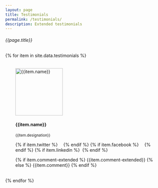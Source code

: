 ```yaml
---
layout: page
title: Testimonials
permalink: /testimonials/
description: Extended testimonials
---
```

<div id="team" class="testimonials">
  <div class="testimonial-container">
    <div class="row">
      <div class="col-md-12">
        <h6 class="double-u">{{page.title}}</h6>
      </div>
    </div>
    <div class="row">
      {% for item in site.data.testimonials %}
      <div class="col-12 review border rounded mb-4">
        <div class="row">
          <div class="col-12 col-md-4 text-center">
            <img width="150" height="150" class="team-image rounded-circle" src="{{item.image | relative_url}}"
            alt="{{item.name}}">
            <h4 class="name font-weight-bold mb-2">{{item.name}}</h4>
            <p class="position"><small>{{item.designation}}</small></p>
            <ul class="review-social">
              {% if item.twitter %}
              <li><a href="{{item.twitter}}"><i class="fa fa-twitter-square fa-2x"></i></a></li>
              {% endif %}
              {% if item.facebook %}
              <li><a href="{{item.facebook}}"><i class="fa fa-facebook-official fa-2x"></i></a></li>
              {% endif %}
              {% if item.linkedin %}
              <li><a href="{{item.linkedin}}"><i class="fa fa-linkedin-square fa-2x"></i></a></li>
              {% endif %}
            </ul>
          </div>
          <div class="col-12 col-md-8 font-italic my-auto lead">
            {% if item.comment-extended %}
              {{item.comment-extended}}
            {% else %}
              {{item.comment}}
            {% endif %}
          </div>
        </div>
      </div>
      {% endfor %}
    </div>
  </div>
</div>

<style>
  .review {
    padding: 2rem;
    -moz-transition: all 100ms ease-in;
    -webkit-transition: all 100ms ease-in;
    -o-transition: all 100ms ease-in;
    transition: all 100ms ease-in;
  }

  .review-social {
    list-style: none;
    padding: 0;

    li {
      display: inline-block;
      &:not(:last-child) {
        margin-right: 10px;
      }

      a {
        color: #0a5;
      }
    }
  }

</style>
